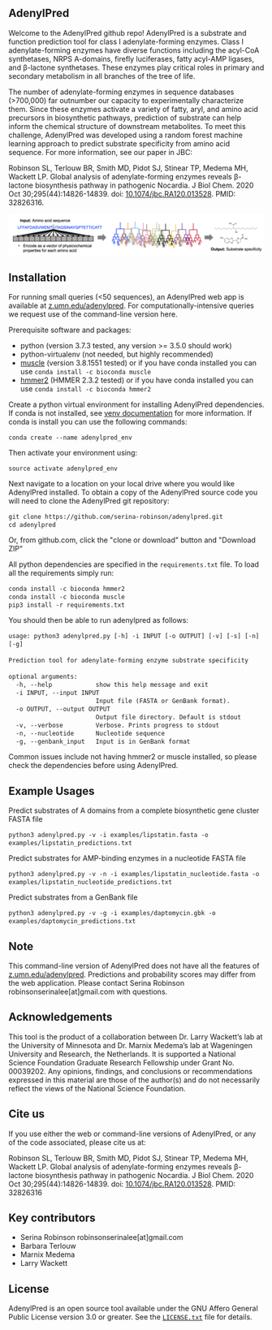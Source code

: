 AdenylPred
------------

Welcome to the AdenylPred github repo! AdenylPred is a substrate and function prediction tool for class I adenylate-forming enzymes. Class I adenylate-forming enzymes have diverse functions including the acyl-CoA synthetases, NRPS A-domains, firefly luciferases, fatty acyl-AMP ligases, and β-lactone synthetases. These enzymes play critical roles in primary and secondary metabolism in all branches of the tree of life.

The number of adenylate-forming enzymes in sequence databases (>700,000) far outnumber our capacity to experimentally characterize them. Since these enzymes activate a variety of fatty, aryl, and amino acid precursors in biosynthetic pathways, prediction of substrate can help inform the chemical structure of downstream metabolites. To meet this challenge, AdenylPred was developed using a random forest machine learning approach to predict substrate specificity from amino acid sequence. For more information, see our paper in JBC:

Robinson SL, Terlouw BR, Smith MD, Pidot SJ, Stinear TP, Medema MH, Wackett LP. Global analysis of adenylate-forming enzymes reveals β-lactone biosynthesis pathway in pathogenic Nocardia. J Biol Chem. 2020 Oct 30;295(44):14826-14839. doi: [10.1074/jbc.RA120.013528](https://pubmed.ncbi.nlm.nih.gov/32826316/). PMID: 32826316.

![](https://github.com/serina-robinson/adenylpred/blob/master/data/ml_workflow.png)

Installation
------------
For running small queries (<50 sequences), an AdenylPred web app is available at [z.umn.edu/adenylpred](https://srobinson.shinyapps.io/AdenylPred/). For computationally-intensive queries we request use of the command-line version here.

Prerequisite software and packages:
* python (version 3.7.3 tested, any version >= 3.5.0 should work)
* python-virtualenv (not needed, but highly recommended)
* [muscle](http://www.drive5.com/muscle/downloads.htm) (version 3.8.1551 tested) or if you have conda installed you can use `conda install -c bioconda muscle `
* [hmmer2](http://hmmer.org/) (HMMER 2.3.2 tested) or if you have conda installed you can use `conda install -c bioconda hmmer2`

Create a python virtual environment for installing AdenylPred dependencies. If conda is not installed, see [venv documentation](https://packaging.python.org/guides/installing-using-pip-and-virtual-environments/) for more information. If conda is install you can use the following commands: 

```
conda create --name adenylpred_env
```
Then activate your environment using:
```
source activate adenylpred_env
```

Next navigate to a location on your local drive where you would like AdenylPred installed. To obtain a copy of the AdenylPred source code you will need to clone the AdenylPred git repository:

```
git clone https://github.com/serina-robinson/adenylpred.git
cd adenylpred
```

Or, from github.com, click the "clone or download" button and "Download ZIP"

All python dependencies are specified in the `requirements.txt` file. To load all the requirements simply run:
```
conda install -c bioconda hmmer2
conda install -c bioconda muscle
pip3 install -r requirements.txt
```

You should then be able to run adenylpred as follows:

```
usage: python3 adenylpred.py [-h] -i INPUT [-o OUTPUT] [-v] [-s] [-n] [-g]

Prediction tool for adenylate-forming enzyme substrate specificity

optional arguments:
  -h, --help            show this help message and exit
  -i INPUT, --input INPUT
                        Input file (FASTA or GenBank format).
  -o OUTPUT, --output OUTPUT
                        Output file directory. Default is stdout
  -v, --verbose         Verbose. Prints progress to stdout
  -n, --nucleotide      Nucleotide sequence
  -g, --genbank_input   Input is in GenBank format
```

Common issues include not having hmmer2 or muscle installed, so please check the dependencies before using AdenylPred.

Example Usages
--------------

Predict substrates of A domains from a complete biosynthetic gene cluster FASTA file
```
python3 adenylpred.py -v -i examples/lipstatin.fasta -o examples/lipstatin_predictions.txt
```

Predict substrates for AMP-binding enzymes in a nucleotide FASTA file
```
python3 adenylpred.py -v -n -i examples/lipstatin_nucleotide.fasta -o examples/lipstatin_nucleotide_predictions.txt
```

Predict substrates from a GenBank file
```
python3 adenylpred.py -v -g -i examples/daptomycin.gbk -o examples/daptomycin_predictions.txt
```

Note
-------
This command-line version of AdenylPred does not have all the features of [z.umn.edu/adenylpred](https://srobinson.shinyapps.io/AdenylPred/). Predictions and probability scores may differ from the web application. Please contact Serina Robinson robinsonserinalee[at]gmail.com with questions.

Acknowledgements
-------
This tool is the product of a collaboration between Dr. Larry Wackett’s lab at the University of Minnesota and Dr. Marnix Medema’s lab at Wageningen University and Research, the Netherlands. It is supported a National Science Foundation Graduate Research Fellowship under Grant No. 00039202. Any opinions, findings, and conclusions or recommendations expressed in this material are those of the author(s) and do not necessarily reflect the views of the National Science Foundation.

Cite us
-------
If you use either the web or command-line versions of AdenylPred, or any of the code associated, please cite us at: 

Robinson SL, Terlouw BR, Smith MD, Pidot SJ, Stinear TP, Medema MH, Wackett LP. Global analysis of adenylate-forming enzymes reveals β-lactone biosynthesis pathway in pathogenic Nocardia. J Biol Chem. 2020 Oct 30;295(44):14826-14839. doi: [10.1074/jbc.RA120.013528](http://dx.doi.org/10.1074/jbc.RA120.013528). PMID: 32826316

Key contributors
-------
* Serina Robinson robinsonserinalee[at]gmail.com
* Barbara Terlouw
* Marnix Medema
* Larry Wackett

License
-------
AdenylPred is an open source tool available under the GNU Affero General Public
License version 3.0 or greater. See the [`LICENSE.txt`](LICENSE.txt) file for
details.
